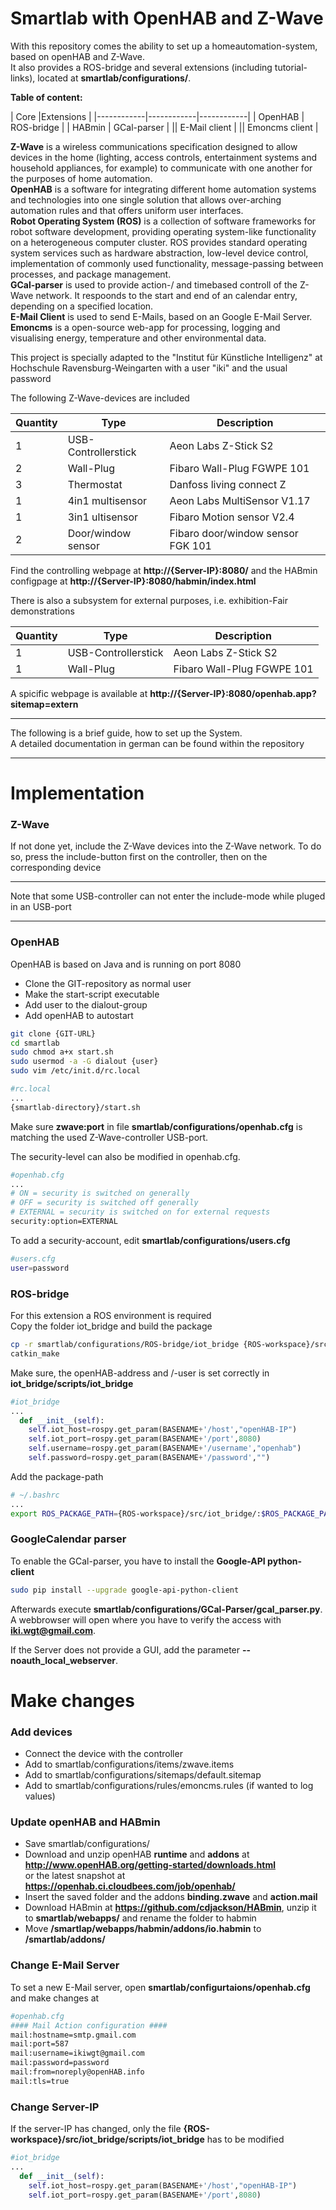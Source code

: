 # Smartlab with OpenHAB and Z-Wave

With this repository comes the ability to set up a homeautomation-system, based on openHAB and Z-Wave.  
It also provides a ROS-bridge and several extensions (including tutorial-links), located at **smartlab/configurations/**.

**Table of content:**

| Core         |Extensions |
|------------|------------|------------|
| OpenHAB      | ROS-bridge    |
| HABmin      | GCal-parser  |
|| E-Mail client     |
|| Emoncms client    |

**Z-Wave** is a wireless communications specification designed to allow devices in the home (lighting, access controls, entertainment systems and household appliances, for example) to communicate with one another for the purposes of home automation.  
**OpenHAB** is a software for integrating different home automation systems and technologies into one single solution that allows over-arching automation rules and that offers uniform user interfaces.  
**Robot Operating System (ROS)** is a collection of software frameworks for robot software development, providing operating system-like functionality on a heterogeneous computer cluster. ROS provides standard operating system services such as hardware abstraction, low-level device control, implementation of commonly used functionality, message-passing between processes, and package management.  
**GCal-parser** is used to provide action-/ and timebased controll of the Z-Wave network. It respoonds to the start and end of an calendar entry, depending on a specified location.  
**E-Mail Client** is used to send E-Mails, based on an Google E-Mail Server.  
**Emoncms** is a open-source web-app for processing, logging and visualising energy, temperature and other environmental data.

This project is specially adapted to the "Institut für Künstliche Intelligenz" at Hochschule Ravensburg-Weingarten with a user "iki" and the usual password

The following Z-Wave-devices are included

|Quantity   |Type               |Description                        |
|-----------|-----------|-----------|
|1          |USB-Controllerstick|Aeon Labs Z-Stick S2               |
|2          |Wall-Plug          |Fibaro Wall-Plug FGWPE 101         |
|3          |Thermostat         |Danfoss living connect Z           |
|1          |4in1 multisensor   |Aeon Labs MultiSensor V1.17        |
|1          |3in1 ultisensor    |Fibaro Motion sensor V2.4          |
|2          |Door/window sensor |Fibaro door/window sensor FGK 101  |

Find the controlling webpage at **http://{Server-IP}:8080/** and the HABmin configpage at **http://{Server-IP}:8080/habmin/index.html**

There is also a subsystem for external purposes, i.e. exhibition-Fair demonstrations

|Quantity   |Type               |Description                |
|-----------|-----------|-----------|
|1          |USB-Controllerstick|Aeon Labs Z-Stick S2       |
|1          |Wall-Plug          |Fibaro Wall-Plug FGWPE 101 |

A spicific webpage is available at **http://{Server-IP}:8080/openhab.app?sitemap=extern**
***
The following is a brief guide, how to set up the System.  
A detailed documentation in german can be found within the repository
***
# Implementation
### Z-Wave
If not done yet, include the Z-Wave devices into the Z-Wave network.
To do so, press the include-button first on the controller, then on the corresponding device
***
Note that some USB-controller can not enter the include-mode while pluged in an USB-port
***

### OpenHAB

OpenHAB is based on Java and is running on port 8080

* Clone the GIT-repository as normal user
* Make the start-script executable
* Add user to the dialout-group
* Add openHAB to autostart

``` sh
git clone {GIT-URL}
cd smartlab
sudo chmod a+x start.sh
sudo usermod -a -G dialout {user}
sudo vim /etc/init.d/rc.local
```
```sh
#rc.local
...
{smartlab-directory}/start.sh
```
Make sure **zwave:port** in file **smartlab/configurations/openhab.cfg** is matching the used Z-Wave-controller USB-port.

The security-level can also be modified in openhab.cfg. 
```sh
#openhab.cfg
...
# ON = security is switched on generally
# OFF = security is switched off generally
# EXTERNAL = security is switched on for external requests 
security:option=EXTERNAL
```
To add a security-account, edit **smartlab/configurations/users.cfg**
```sh
#users.cfg
user=password
```

### ROS-bridge

For this extension a ROS environment is required  
Copy the folder iot_bridge and build the package
``` sh
cp -r smartlab/configurations/ROS-bridge/iot_bridge {ROS-workspace}/src/
catkin_make
```
Make sure, the openHAB-address and /-user is set correctly in **iot_bridge/scripts/iot_bridge**
```python
#iot_bridge
...
  def __init__(self):
    self.iot_host=rospy.get_param(BASENAME+'/host',"openHAB-IP")
    self.iot_port=rospy.get_param(BASENAME+'/port',8080)
    self.username=rospy.get_param(BASENAME+'/username',"openhab")
    self.password=rospy.get_param(BASENAME+'/password',"")
```

Add the package-path
```sh
# ~/.bashrc
...
export ROS_PACKAGE_PATH={ROS-workspace}/src/iot_bridge/:$ROS_PACKAGE_PATH
```

### GoogleCalendar parser
To enable the GCal-parser, you have to install the **Google-API python-client**
``` sh
sudo pip install --upgrade google-api-python-client
```
Afterwards execute **smartlab/configurations/GCal-Parser/gcal_parser.py**.  
A webbrowser will open where you have to verify the access with **iki.wgt@gmail.com**.  

If the Server does not provide a GUI, add the parameter **--noauth_local_webserver**.  
# Make changes

### Add devices
* Connect the device with the controller
* Add to smartlab/configurations/items/zwave.items
* Add to smartlab/configurations/sitemaps/default.sitemap
* Add to smartlab/configurations/rules/emoncms.rules (if wanted to log values)

### Update openHAB and HABmin
* Save smartlab/configurations/
* Download and unzip openHAB **runtime** and **addons** at **http://www.openHAB.org/getting-started/downloads.html**  
or the latest snapshot at **https://openhab.ci.cloudbees.com/job/openhab/**
* Insert the saved folder and the addons **binding.zwave** and **action.mail**
* Download HABmin at **https://github.com/cdjackson/HABmin**, unzip it to **smartlab/webapps/** and rename the folder to habmin
* Move **/smartlap/webapps/habmin/addons/io.habmin** to **/smartlab/addons/**

### Change E-Mail Server

To set a new E-Mail server, open **smartlab/configurtaions/openhab.cfg** and make changes at

```sh
#openhab.cfg
#### Mail Action configuration ####
mail:hostname=smtp.gmail.com
mail:port=587
mail:username=ikiwgt@gmail.com
mail:password=password
mail:from=noreply@openHAB.info
mail:tls=true
```

### Change Server-IP

If the server-IP has changed, only the file **{ROS-workspace}/src/iot_bridge/scripts/iot_bridge** has to be modified
```python
#iot_bridge
...
  def __init__(self):
    self.iot_host=rospy.get_param(BASENAME+'/host',"openHAB-IP")
    self.iot_port=rospy.get_param(BASENAME+'/port',8080)
```
